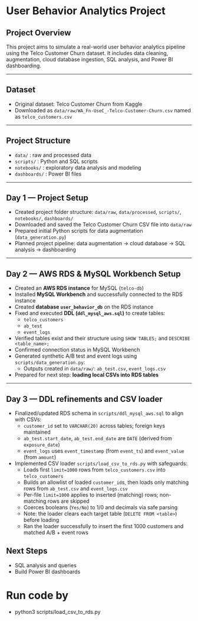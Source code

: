 # User Behavior Analytics Project

## Project Overview

This project aims to simulate a real-world user behavior analytics pipeline using the Telco Customer Churn dataset. It includes data cleaning, augmentation, cloud database ingestion, SQL analysis, and Power BI dashboarding.

---

## Dataset

- Original dataset: Telco Customer Churn from Kaggle  
- Downloaded as `data/raw/WA_Fn-UseC_-Telco-Customer-Churn.csv` named as `telco_customers.csv`

---

## Project Structure

- `data/` : raw and processed data  
- `scripts/` : Python and SQL scripts  
- `notebooks/` : exploratory data analysis and modeling  
- `dashboards/` : Power BI files

---

## Day 1 — Project Setup

- Created project folder structure: `data/raw`, `data/processed`, `scripts/`, `notebooks/`, `dashboards/`  
- Downloaded and saved the Telco Customer Churn CSV file into `data/raw`  
- Prepared initial Python scripts for data augmentation (`data_generation.py`)  
- Planned project pipeline: data augmentation → cloud database → SQL analysis → dashboarding

---

## Day 2 — AWS RDS & MySQL Workbench Setup

- Created an **AWS RDS instance** for MySQL (`telco-db`)  
- Installed **MySQL Workbench** and successfully connected to the RDS instance  
- Created **database `user_behavior_db`** on the RDS instance  
- Fixed and executed **DDL (`ddl_mysql_aws.sql`)** to create tables:  
  - `telco_customers`  
  - `ab_test`  
  - `event_logs`  
- Verified tables exist and their structure using `SHOW TABLES;` and `DESCRIBE <table_name>;`  
- Confirmed connection status in MySQL Workbench  
- Generated synthetic A/B test and event logs using `scripts/data_generation.py`:
  - Outputs created in `data/raw/`: `ab_test.csv`, `event_logs.csv`
- Prepared for next step: **loading local CSVs into RDS tables**

---

## Day 3 — DDL refinements and CSV loader

- Finalized/updated RDS schema in `scripts/ddl_mysql_aws.sql` to align with CSVs:
  - `customer_id` set to `VARCHAR(20)` across tables; foreign keys maintained
  - `ab_test.start_date`, `ab_test.end_date` are `DATE` (derived from `exposure_date`)
  - `event_logs` uses `event_timestamp` (from `event_ts`) and `event_value` (from `amount`)
- Implemented CSV loader `scripts/load_csv_to_rds.py` with safeguards:
  - Loads first `limit=1000` rows from `telco_customers.csv` into `telco_customers`
  - Builds an allowlist of loaded `customer_id`s, then loads only matching rows from `ab_test.csv` and `event_logs.csv`
  - Per-file `limit=1000` applies to inserted (matching) rows; non-matching rows are skipped
  - Coerces booleans (`Yes/No`) to 1/0 and decimals via safe parsing
  - Note: the loader clears each target table (`DELETE FROM <table>`) before loading
  - Ran the loader successfully to insert the first 1000 customers and matched A/B + event rows

## Next Steps
- SQL analysis and queries  
- Build Power BI dashboards

# Run code by

- python3 scripts/load_csv_to_rds.py

